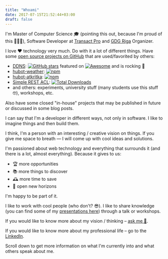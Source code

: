 ```yaml
---
title: "Whoami"
date: 2017-07-15T21:52:44+03:00
draft: false
---
```


I'm Master of Computer Science 🎓 (pointing this out, because I'm proud of this 🎉🎉🎉), Software Developer at [Transact Pro](https://transactpro.lv) and [GDG Riga](https://gdgriga.lv/) Organizer.

I love ❤️ technology very much. Do with it a lot of different things. Have some [open source projects on GitHub](https://github.com/skibish) that are used/favorited by others:

- [DDNS](https://github.com/skibish/ddns): [![GitHub stars](https://img.shields.io/github/stars/skibish/ddns.svg)](https://github.com/skibish/ddns/stargazers) featured on [![Awesome](https://cdn.rawgit.com/sindresorhus/awesome/d7305f38d29fed78fa85652e3a63e154dd8e8829/media/badge.svg)](https://github.com/avelino/awesome-go) and is rocking 🚀
- [hubot-weather](https://www.npmjs.com/package/hubot-weather): [![npm](https://img.shields.io/npm/dy/hubot-weather.svg)](https://www.npmjs.com/package/hubot-weather)
- [hubot-atkritka](https://www.npmjs.com/package/hubot-weather): [![npm](https://img.shields.io/npm/dy/hubot-atkritka.svg)](https://www.npmjs.com/package/hubot-atkritka)
- [Simple REST ACL](https://github.com/skibish/simple-rest-acl): [![Total Downloads](https://poser.pugx.org/skibish/simple-rest-acl/downloads.svg)](https://packagist.org/packages/skibish/simple-rest-acl)
- and others: experiments, university stuff (many students use this stuff 🤓), workshops, etc.

Also have some closed "in-house" projects that may be published in future or discussed in some blog posts.

I can say that I'm a developer in different ways, not only in software. I like to imagine things and then build them.

I think, I'm a person with an interesting / creative vision on things. If you give me space to breath — I will come up with cool ideas and solutions.

I'm passioned about web technology and everything that surrounds it (and there is a lot, almost everything). Because it gives to us:

- 🏆 more opportunities
- 📚 more things to discover
- 🕰️ more time to save
- 🦄 open new horizons

I'm happy to be part of it.

I like to work with cool people (who don't? 😎). I like to share knowledge (you can find some of my [presentations here](https://speakerdeck.com/skibish)) through a talk or workshops.

If you would like to know more about my vision / thinking – [ask me 🔮](#contact).

If you would like to know more about my professional life – go to the [LinkedIn](https://linkedin.com/in/kibish).

Scroll down to get more information on what I'm currently into and what others speak about me.

